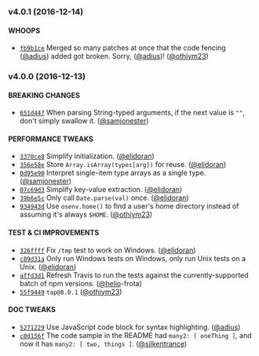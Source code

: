 ### v4.0.1 (2016-12-14)

#### WHOOPS

- [`fb9b1ce`](https://github.com/npm/nopt/commit/fb9b1ce57b3c69b4f7819015be87719204f77ef6)
  Merged so many patches at once that the code fencing
  ([@adius](https://github.com/adius)) added got broken. Sorry,
  ([@adius](https://github.com/adius))!
  ([@othiym23](https://github.com/othiym23))

### v4.0.0 (2016-12-13)

#### BREAKING CHANGES

- [`651d447`](https://github.com/npm/nopt/commit/651d4473946096d341a480bbe56793de3fc706aa)
  When parsing String-typed arguments, if the next value is `""`, don't simply
  swallow it. ([@samjonester](https://github.com/samjonester))

#### PERFORMANCE TWEAKS

- [`3370ce8`](https://github.com/npm/nopt/commit/3370ce87a7618ba228883861db84ddbcdff252a9)
  Simplify initialization. ([@elidoran](https://github.com/elidoran))
- [`356e58e`](https://github.com/npm/nopt/commit/356e58e3b3b431a4b1af7fd7bdee44c2c0526a09)
  Store `Array.isArray(types[arg])` for reuse.
  ([@elidoran](https://github.com/elidoran))
- [`0d95e90`](https://github.com/npm/nopt/commit/0d95e90515844f266015b56d2c80b94e5d14a07e)
  Interpret single-item type arrays as a single type.
  ([@samjonester](https://github.com/samjonester))
- [`07c69d3`](https://github.com/npm/nopt/commit/07c69d38b5186450941fbb505550becb78a0e925)
  Simplify key-value extraction. ([@elidoran](https://github.com/elidoran))
- [`39b6e5c`](https://github.com/npm/nopt/commit/39b6e5c65ac47f60cd43a1fbeece5cd4c834c254)
  Only call `Date.parse(val)` once. ([@elidoran](https://github.com/elidoran))
- [`934943d`](https://github.com/npm/nopt/commit/934943dffecb55123a2b15959fe2a359319a5dbd)
  Use `osenv.home()` to find a user's home directory instead of assuming it's
  always `$HOME`. ([@othiym23](https://github.com/othiym23))

#### TEST & CI IMPROVEMENTS

- [`326ffff`](https://github.com/npm/nopt/commit/326ffff7f78a00bcd316adecf69075f8a8093619)
  Fix `/tmp` test to work on Windows.
  ([@elidoran](https://github.com/elidoran))
- [`c89d31a`](https://github.com/npm/nopt/commit/c89d31a49d14f2238bc6672db08da697bbc57f1b)
  Only run Windows tests on Windows, only run Unix tests on a Unix.
  ([@elidoran](https://github.com/elidoran))
- [`affd3d1`](https://github.com/npm/nopt/commit/affd3d1d0addffa93006397b2013b18447339366)
  Refresh Travis to run the tests against the currently-supported batch of npm
  versions. ([@helio](https://github.com/helio)-frota)
- [`55f9449`](https://github.com/npm/nopt/commit/55f94497d163ed4d16dd55fd6c4fb95cc440e66d)
  `tap@8.0.1` ([@othiym23](https://github.com/othiym23))

#### DOC TWEAKS

- [`5271229`](https://github.com/npm/nopt/commit/5271229ee7c810217dd51616c086f5d9ab224581)
  Use JavaScript code block for syntax highlighting.
  ([@adius](https://github.com/adius))
- [`c0d156f`](https://github.com/npm/nopt/commit/c0d156f229f9994c5dfcec4a8886eceff7a07682)
  The code sample in the README had `many2: [ oneThing ]`, and now it has
  `many2: [ two, things ]`. ([@silkentrance](https://github.com/silkentrance))
